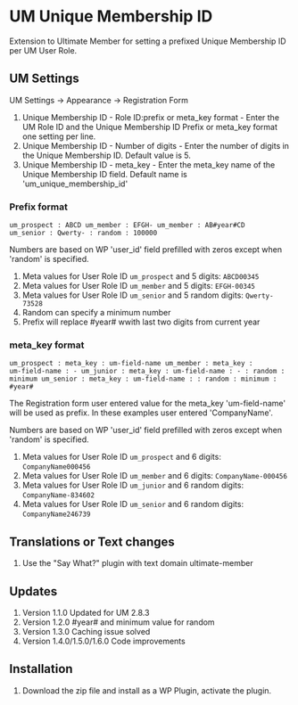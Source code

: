 # UM Unique Membership ID
Extension to Ultimate Member for setting a prefixed Unique Membership ID per UM User Role.

## UM Settings
UM Settings -> Appearance -> Registration Form
1. Unique Membership ID - Role ID:prefix or meta_key format - Enter the UM Role ID and the Unique Membership ID Prefix or meta_key format one setting per line.
2. Unique Membership ID - Number of digits - Enter the number of digits in the Unique Membership ID. Default value is 5.
3. Unique Membership ID - meta_key - Enter the meta_key name of the Unique Membership ID field. Default name is 'um_unique_membership_id'

### Prefix format
<code>um_prospect : ABCD
um_member : EFGH-
um_member : AB#year#CD
um_senior : Qwerty- : random : 100000
</code>

Numbers are based on WP 'user_id' field prefilled with zeros except when 'random' is specified.
1. Meta values for User Role ID <code>um_prospect</code> and 5 digits: <code>ABCD00345</code> 
2. Meta values for User Role ID <code>um_member</code> and 5 digits: <code>EFGH-00345</code>
3. Meta values for User Role ID <code>um_senior</code> and 5 random digits: <code>Qwerty-73528</code>
4. Random can specify a minimum number
5. Prefix will replace #year# wwith last two digits from current year 

### meta_key format
<code>um_prospect : meta_key : um-field-name
um_member : meta_key : um-field-name : - 
um_junior : meta_key : um-field-name : - : random : minimum
um_senior : meta_key : um-field-name : : random : minimum : #year#
</code>

The Registration form user entered value for the meta_key 'um-field-name' will be used as prefix. In these examples user entered 'CompanyName'.

Numbers are based on  WP 'user_id' field prefilled with zeros except when 'random' is specified.
1. Meta values for User Role ID <code>um_prospect</code> and 6 digits: <code>CompanyName000456</code>
2. Meta values for User Role ID <code>um_member</code> and 6 digits: <code>CompanyName-000456</code>
3. Meta values for User Role ID <code>um_junior</code> and 6 random digits: <code>CompanyName-834602</code>
4. Meta values for User Role ID <code>um_senior</code> and 6 random digits: <code>CompanyName246739</code>

## Translations or Text changes
1. Use the "Say What?" plugin with text domain ultimate-member

## Updates
1. Version 1.1.0 Updated for UM 2.8.3
2. Version 1.2.0 #year# and minimum value for random
3. Version 1.3.0 Caching issue solved
4. Version 1.4.0/1.5.0/1.6.0 Code improvements

## Installation
1. Download the zip file and install as a WP Plugin, activate the plugin.
